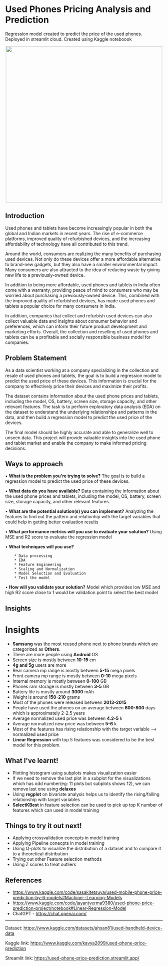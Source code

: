 
 # Used Phones Pricing Analysis and Prediction

Regression model created to predict the price of the used phones. Deployed in streamlit cloud. Created using Kaggle noteboook
 
<p align="center">
<img src="https://i.imgur.com/M29eSKC.gif" width="500" height="500" />
</p>

## Introduction

Used phones and tablets have become increasingly popular in both the global and Indian markets in recent years. The rise of e-commerce platforms, improved quality of refurbished devices, and the increasing affordability of technology have all contributed to this trend.

Around the world, consumers are realizing the many benefits of purchasing used devices. Not only do these devices offer a more affordable alternative to brand-new gadgets, but they also have a smaller environmental impact. Many consumers are also attracted to the idea of reducing waste by giving new life to a previously-owned device.

In addition to being more affordable, used phones and tablets in India often come with a warranty, providing peace of mind to consumers who may be worried about purchasing a previously-owned device. This, combined with the improved quality of refurbished devices, has made used phones and tablets a popular choice for many consumers in India.

In addition, companies that collect and refurbish used devices can also collect valuable data and insights about consumer behavior and preferences, which can inform their future product development and marketing efforts. Overall, the collection and reselling of used phones and tablets can be a profitable and socially responsible business model for companies.

## Problem Statement

As a data scientist working at a company specializing in the collection and resale of used phones and tablets, the goal is to build a regression model to predict the used price of these devices. This information is crucial for the company to effectively price their devices and maximize their profits.

The dataset contains information about the used phone prices and tablets, including the model, OS, battery, screen size, storage capacity, and other relevant features. The task is to perform exploratory data analysis (EDA) on the dataset to understand the underlying relationships and patterns in the data, and then build a regression model to predict the used price of the devices.

The final model should be highly accurate and able to generalize well to unseen data. This project will provide valuable insights into the used phone and tablet market and enable the company to make informed pricing decisions.

## Ways to approach

• **What is the problem you're trying to solve?** 
    The goal is to build a regression model to predict the used price of these devices.

• **What data do you have available?** Data containing the information about the used phone prices and tablets, including the model, OS, battery, screen size, storage capacity, and other relevant features.

• **What are the potential solution(s) you can implement?** Analyzing the features to find out the pattern and relationhip with the target 
variables that could help in getting better evaluation results

• **What performance metrics will you use to evaluate your solution?** Using MSE and R2 score to evaluate the regression model

• **What techniques will you use?**

        * Data processing
        * EDA
        * Feature Engineering
        * Scaling and Normalization
        * Model Selection and Evaluation
        * Test the model
        
• **How will you validate your solution?** Model which provides low MSE and high R2 score close to 1 would be validation point to select the best model

## Insights

# Insights

* **Samsung** was the most reused phone next to phone brands which are categorized as **Others**. 
* There are more people using **Android** OS
* Screen size is mostly between **10-15** cm
* **4g and 5g** users are more
* Rear camera mp range is mostly between **5-15** mega pixels
* Front camera mp range is mostly between **0-10** mega pixels
* Internal memory is mostly between **0-100** GB
* Phones ram storage is mostly between **3-5** GB
* Battery life is mostly around **3000** mAh
* Weight is around **150-210** grams
* Most of the phones were released between **2013-2015**
* People have used the phones on an average between **600-800** days which is approximately 2-2.5 years
* Average normalized used price was between **4.2-5** k
* Average normalized new price was between **5-6** k
* Most of the features has rising relationship with the target variable --> normalized used price
* **Linear Regression** with top 5 features was considered to be the best model for this problem.

## What I've learnt!

* Plotting histogram using subplots makes visualization easier
* If we need to remove the last plot in a subplot for the visualizations which has odd number(eg: 11 plots but subplots shows 12), we can remove last one using **delaxes**
* Using **regplot** on bivariate analysis helps us to identify the rising/falling relationship with target variables
* **SelectKBest** in feature selection can be used to pick up top K number of features which can used in model training

## Things to try it out next!
* Applying crossvalidation concepts in model training
* Applying Pipeline conecpts in model training
* Using Q-plots to visualize the distribution of a dataset and to compare it to a theoretical distribution
* Trying out other Feature selection methods
* Using Z scores to treat outliers

## References

* https://www.kaggle.com/code/sasakitetsuya/used-mobile-phone-price-prediction-by-6-models#Machine--Learning-Models
* https://www.kaggle.com/code/jayantverma9380/used-phone-price-prediction-project/notebook#Linear-Regression-Model
* ChatGPT - https://chat.openai.com/

-----------------------------------------------------------------------------------------------------------------------

Dataset: https://www.kaggle.com/datasets/ahsan81/used-handheld-device-data

Kaggle link: https://www.kaggle.com/kavya2099/used-phone-price-prediction

Streamlit link: https://used-phone-price-prediction.streamlit.app/
